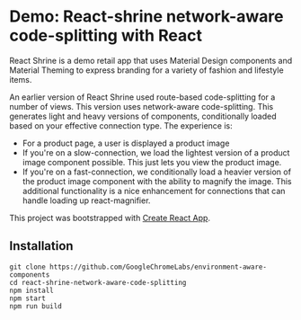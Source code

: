 
# Demo: React-shrine network-aware code-splitting with React

React Shrine is a demo retail app that uses Material Design components and Material Theming to express branding for a variety of fashion and lifestyle items.

An earlier version of React Shrine used route-based code-splitting for a number of views. This version uses network-aware code-splitting. This generates light and heavy versions of components, conditionally loaded based on your effective connection type. The experience is:

* For a product page, a user is displayed a product image
* If you're on a slow-connection, we load the lightest version of a product image component possible. This just lets you view the product image.
* If you're on a fast-connection, we conditionally load a heavier version of the product image component with  the ability to magnify the image. This additional functionality is a nice enhancement for connections that can handle loading up react-magnifier.

This project was bootstrapped with [Create React App](https://github.com/facebookincubator/create-react-app).


## Installation
```
git clone https://github.com/GoogleChromeLabs/environment-aware-components
cd react-shrine-network-aware-code-splitting
npm install
npm start
npm run build
```